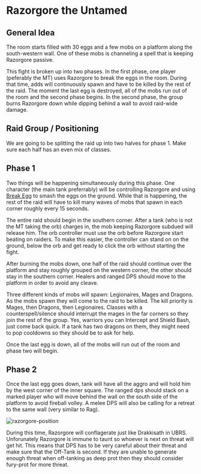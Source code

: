 # Razorgore the Untamed

## General Idea

The room starts filled with 30 eggs and a few mobs on a platform along the south-western wall.
One of these mobs is channeling a spell that is keeping Razorgore passive.

This fight is broken up into two phases. In the first phase, one player (peferably the MT)
uses Razorgore to break the eggs in the room. During that time, adds will continuously
spawn and have to be killed by the rest of the raid. The moment the last egg is destroyed,
all of the mobs run out of the room and the second phase begins. In the second phase, the
group burns Razorgore down while dipping behind a wall to avoid raid-wide damage.

## Raid Group / Positioning

We are going to be splitting the raid up into two halves for phase 1. Make sure each half
has an even mix of classes.

## Phase 1

Two things will be happening simultaneously during this phase. One character (the main tank
preferrably) will be controlling Razorgore and using [Break Egg]() to smash the eggs on the
ground. While that is happening, the rest of the raid will have to kill many waves of mobs that
spawn in each corner roughly every 15 seconds.

The entire raid should begin in the southern corner. After a tank (who is not the MT taking the orb)
charges in, the mob keeping Razorgore subdued will release him. The orb controller must use the orb before
Razorgore start beating on raiders. To make this easier, the controller can stand on on the ground, below the
orb and get ready to click the orb without starting the fight.

After burning the mobs down, one half of the raid should continue over the platform and stay roughly
grouped on the western corner, the other should stay in the southern corner. Healers and ranged DPS
should move to the platform in order to avoid any cleave.

Three different kinds of mobs will spawn: Legionaires, Mages and Dragons. As the mobs spawn they will come to the raid to be killed. The kill priority is Mages, then Dragons, then Legionaires. Classes with a counterspell/silence should interrupt the mages in the far corners so they join the rest of the group. Yes, warriors you can Intercept and Shield Bash, just come back quick. If a tank has two dragons on them, they might need to pop cooldowns so they should be to ask for help.

Once the last egg is down, all of the mobs will run out of the room and phase two will begin.

## Phase 2

Once the last egg goes down, tank will have all the aggro and will hold him
by the west corner of the inner square. The ranged dps should stack on a marked player who
will move behind the wall on the south side of the platform to avoid fireball volley. A melee
DPS will also be calling for a retreat to the same wall (very similar to Rag).

![razorgore-position](./images/razorgore-postion.png)

During this time, Razorgore will conflagerate just like Drakkisath in UBRS. Unforunately Razorgore
is immune to taunt so whoever is next on threat will get hit. This means that DPS has to be very
careful about their threat and make sure that the Off-Tank is second. If they are unable to generate
enough threat when off-tanking as deep prot then they should consider fury-prot for more threat.
